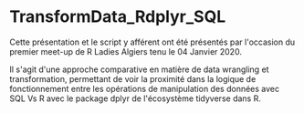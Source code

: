 # TransformData_Rdplyr_SQL
Cette présentation et le script y afférent ont été présentés par l'occasion du premier meet-up de R Ladies Algiers tenu le 04 Janvier 2020. 

Il s'agit d'une approche comparative en matière de data wrangling et transformation, permettant de voir la proximité dans la logique de fonctionnement entre les opérations de manipulation des données avec SQL Vs R avec le package dplyr de l'écosystème tidyverse dans R.
